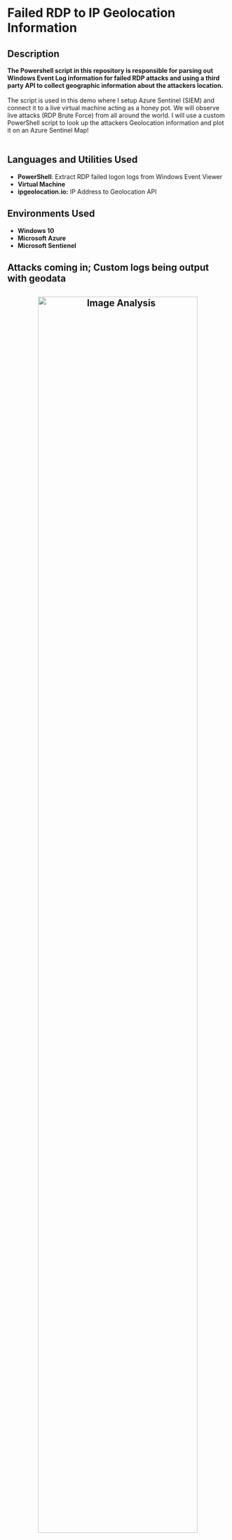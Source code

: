 <h1>Failed RDP to IP Geolocation Information</h1>

<h2>Description</h2>
<b>The Powershell script in this repository is responsible for parsing out Windows Event Log information for failed RDP attacks and using a third party API to collect geographic information about the attackers location.
</b>
<br />
<br />
The script is used in this demo where I setup Azure Sentinel (SIEM) and connect it to a live virtual machine acting as a honey pot.
We will observe live attacks (RDP Brute Force) from all around the world. I will use a custom PowerShell script to
look up the attackers Geolocation information and plot it on an Azure Sentinel Map!
<br />
<br />

<h2>Languages and Utilities Used</h2>

- <b>PowerShell</b>: Extract RDP failed logon logs from Windows Event Viewer 
- <b>Virtual Machine</b>
- <b>ipgeolocation.io:</b> IP Address to Geolocation API

<h2>Environments Used </h2>

- <b>Windows 10</b> 
- <b>Microsoft Azure</b>
- <b>Microsoft Sentienel</b>

<h2> Attacks coming in; Custom logs being output with geodata<h2/>
 
<p align="center">
<img src="https://i.imgur.com/n4rpIq1.png" height="85%" width="85%" alt="Image Analysis"/>
</p>

<h2>World map of incoming attacks after 24 hours<h2/>
 
<p align="center">
<img src="https://i.imgur.com/A7efQfw.png" height="85%" width="85%" alt="Attack Map"/>
</p>

<!--
 ```diff
- text in red
+ text in green
! text in orange
# text in gray
@@ text in purple (and bold)@@
```
--!>
